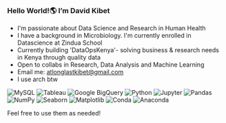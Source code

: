### Hello World!🌎 I’m David Kibet
- I'm passionate about Data Science and Research in Human Health
- I have a background in Microbiology. I'm currently enrolled in Datascience at Zindua School
- Currently building 'DataOpsKenya'- solving business & research needs in Kenya through quality data
- Open to collabs in Research, Data Analysis and Machine Learning
- Email me: atlonglastkibet@gmail.com
- I use arch btw
  
![MySQL](https://img.shields.io/badge/MySQL-4479A1?style=for-the-badge&logo=mysql&logoColor=white)
![Tableau](https://img.shields.io/badge/Tableau-E97627?style=for-the-badge&logo=tableau&logoColor=white)
![Google BigQuery](https://img.shields.io/badge/Google%20BigQuery-4285F4?style=for-the-badge&logo=googlebigquery&logoColor=white)
![Python](https://img.shields.io/badge/Python-3776AB?style=for-the-badge&logo=python&logoColor=white)
![Jupyter](https://img.shields.io/badge/Jupyter-DF3C64?style=for-the-badge&logo=jupyter&logoColor=white)
![Pandas](https://img.shields.io/badge/Pandas-150458?style=for-the-badge&logo=pandas&logoColor=white)
![NumPy](https://img.shields.io/badge/NumPy-013243?style=for-the-badge&logo=numpy&logoColor=white)
![Seaborn](https://img.shields.io/badge/Seaborn-FF4F00?style=for-the-badge&logo=seaborn&logoColor=white)
![Matplotlib](https://img.shields.io/badge/Matplotlib-003B57?style=for-the-badge&logo=matplotlib&logoColor=white)
![Conda](https://img.shields.io/badge/Conda-4E7B9F?style=for-the-badge&logo=conda&logoColor=white)
![Anaconda](https://img.shields.io/badge/Anaconda-44A833?style=for-the-badge&logo=anaconda&logoColor=white)

Feel free to use them as needed!

<!---
atlonglastkibet/atlonglastkibet is a ✨ special ✨ repository because its `README.md` (this file) appears on your GitHub profile.
You can click the Preview link to take a look at your changes.
--->
